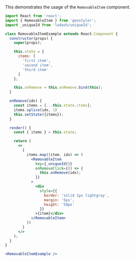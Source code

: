 <!--
 * Released under the BSD 2-Clause License
 *
 * Copyright © 2022-present, terrestris GmbH & Co. KG and GeoStyler contributors
 * All rights reserved.
 *
 * Redistribution and use in source and binary forms, with or without
 * modification, are permitted provided that the following conditions are met:
 *
 * * Redistributions of source code must retain the above copyright notice,
 *   this list of conditions and the following disclaimer.
 *
 * * Redistributions in binary form must reproduce the above copyright notice,
 *   this list of conditions and the following disclaimer in the documentation
 *   and/or other materials provided with the distribution.
 *
 * THIS SOFTWARE IS PROVIDED BY THE COPYRIGHT HOLDERS AND CONTRIBUTORS "AS IS"
 * AND ANY EXPRESS OR IMPLIED WARRANTIES, INCLUDING, BUT NOT LIMITED TO, THE
 * IMPLIED WARRANTIES OF MERCHANTABILITY AND FITNESS FOR A PARTICULAR PURPOSE
 * ARE DISCLAIMED. IN NO EVENT SHALL THE COPYRIGHT HOLDER OR CONTRIBUTORS BE
 * LIABLE FOR ANY DIRECT, INDIRECT, INCIDENTAL, SPECIAL, EXEMPLARY, OR
 * CONSEQUENTIAL DAMAGES (INCLUDING, BUT NOT LIMITED TO, PROCUREMENT OF
 * SUBSTITUTE GOODS OR SERVICES; LOSS OF USE, DATA, OR PROFITS; OR BUSINESS
 * INTERRUPTION) HOWEVER CAUSED AND ON ANY THEORY OF LIABILITY, WHETHER IN
 * CONTRACT, STRICT LIABILITY, OR TORT (INCLUDING NEGLIGENCE OR OTHERWISE)
 * ARISING IN ANY WAY OUT OF THE USE OF THIS SOFTWARE, EVEN IF ADVISED OF THE
 * POSSIBILITY OF SUCH DAMAGE.
 *
-->

This demonstrates the usage of the `RemovableItem` component.

```jsx
import React from 'react';
import { RemovableItem } from 'geostyler';
import _uniqueId from 'lodash/uniqueId';

class RemovableItemExample extends React.Component {
  constructor(props) {
    super(props);

    this.state = {
      items: [
        'first item',
        'second item',
        'third item'
      ]
    };

    this.onRemove = this.onRemove.bind(this);
  }

  onRemove(idx) {
    const items = [...this.state.items];
    items.splice(idx, 1)
    this.setState({items});
  }

  render() {
    const { items } = this.state;

    return (
      <>
        {
          items.map((item, idx) => (
            <RemovableItem
              key={_uniqueId()}
              onRemoveClick={() => {
                this.onRemove(idx);
              }}
            >
              <div
                style={{
                  border: 'solid 1px lightgray',
                  margin: '5px',
                  height: '50px'
                }}
              >{item}</div>
            </RemovableItem>
          ))
        }
      </>
    );
  }
}

<RemovableItemExample />
```
